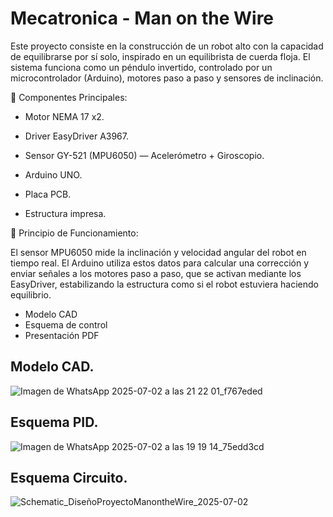 # Mecatronica - Man on the Wire

Este proyecto consiste en la construcción de un robot alto con la capacidad de equilibrarse por sí solo, inspirado en un equilibrista de cuerda floja. El sistema funciona como un péndulo invertido, controlado por un microcontrolador (Arduino), motores paso a paso y sensores de inclinación.

🔧 Componentes Principales:

- Motor NEMA 17 x2.
- Driver EasyDriver A3967.

- Sensor GY-521 (MPU6050) — Acelerómetro + Giroscopio.
- Arduino UNO.
- Placa PCB.
- Estructura impresa.

🧠 Principio de Funcionamiento:

El sensor MPU6050 mide la inclinación y velocidad angular del robot en tiempo real. El Arduino utiliza estos datos para calcular una corrección y enviar señales a los motores paso a paso, que se activan mediante los EasyDriver, estabilizando la estructura como si el robot estuviera haciendo equilibrio.

- Modelo CAD
- Esquema de control
- Presentación PDF

## Modelo CAD.

![Imagen de WhatsApp 2025-07-02 a las 21 22 01_f767eded](https://github.com/user-attachments/assets/979ad0fc-b36f-4965-9ff8-e02a87e7e38f)



## Esquema PID.

![Imagen de WhatsApp 2025-07-02 a las 19 19 14_75edd3cd](https://github.com/user-attachments/assets/92a5c314-905e-4e12-a656-631b654fa783)


## Esquema Circuito.

![Schematic_DiseñoProyectoManontheWire_2025-07-02](https://github.com/user-attachments/assets/8bcc8a7a-bbed-45ae-b6d3-c9331c7381b1)

